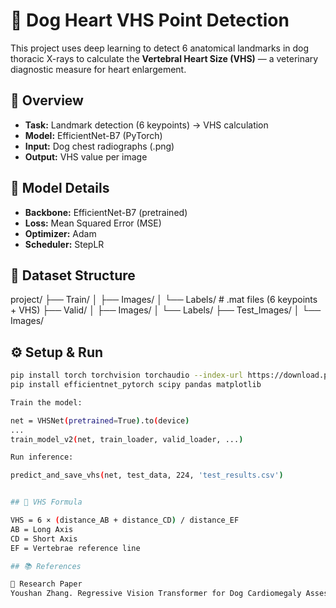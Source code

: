 
# 🐶 Dog Heart VHS Point Detection

This project uses deep learning to detect 6 anatomical landmarks in dog thoracic X-rays to calculate the **Vertebral Heart Size (VHS)** — a veterinary diagnostic measure for heart enlargement.

## 🚀 Overview

- **Task:** Landmark detection (6 keypoints) → VHS calculation  
- **Model:** EfficientNet-B7 (PyTorch)  
- **Input:** Dog chest radiographs (.png)  
- **Output:** VHS value per image  

## 🧠 Model Details

- **Backbone:** EfficientNet-B7 (pretrained)
- **Loss:** Mean Squared Error (MSE)
- **Optimizer:** Adam  
- **Scheduler:** StepLR

## 📁 Dataset Structure

project/
├── Train/
│ ├── Images/
│ └── Labels/ # .mat files (6 keypoints + VHS)
├── Valid/
│ ├── Images/
│ └── Labels/
├── Test_Images/
│ └── Images/


## ⚙️ Setup & Run

```bash
pip install torch torchvision torchaudio --index-url https://download.pytorch.org/whl/cu118
pip install efficientnet_pytorch scipy pandas matplotlib

Train the model:

net = VHSNet(pretrained=True).to(device)
...
train_model_v2(net, train_loader, valid_loader, ...)

Run inference:

predict_and_save_vhs(net, test_data, 224, 'test_results.csv')


## 📏 VHS Formula

VHS = 6 × (distance_AB + distance_CD) / distance_EF
AB = Long Axis
CD = Short Axis
EF = Vertebrae reference line

## 📚 References

📄 Research Paper
Youshan Zhang. Regressive Vision Transformer for Dog Cardiomegaly Assessment. Scientific Reports, 14(1):377471128, January 2024.


